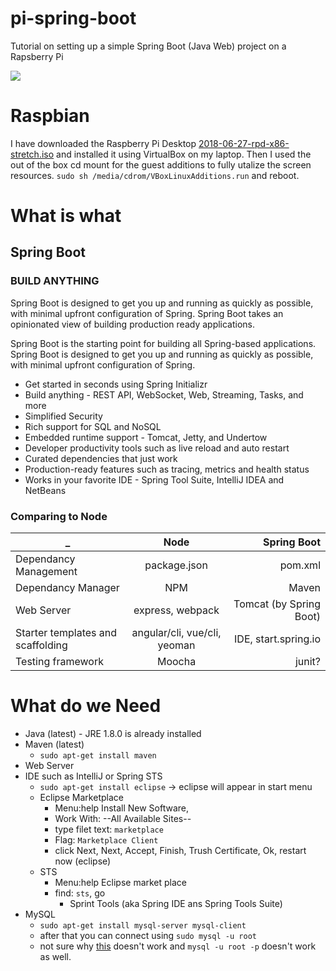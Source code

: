 # pi-spring-boot
Tutorial on setting up a simple Spring Boot (Java Web) project on a Rapsberry Pi

<img src="http://yuml.me/diagram/scruffy/class/[User]-[Employee]" >

# Raspbian
I have downloaded the Raspberry Pi Desktop [2018-06-27-rpd-x86-stretch.iso](http://downloads.raspberrypi.org/rpd_x86/images/) and installed it using VirtualBox on my laptop. Then I used the out of the box cd mount for the guest additions to fully utalize the screen resources. `sudo sh /media/cdrom/VBoxLinuxAdditions.run` and reboot.

# What is what

## Spring Boot

### BUILD ANYTHING

Spring Boot is designed to get you up and running as quickly as possible, with minimal upfront configuration of Spring. Spring Boot takes an opinionated view of building production ready applications.

Spring Boot is the starting point for building all Spring-based applications. Spring Boot is designed to get you up and running as quickly as possible, with minimal upfront configuration of Spring.

- Get started in seconds using Spring Initializr
- Build anything - REST API, WebSocket, Web, Streaming, Tasks, and more
- Simplified Security
- Rich support for SQL and NoSQL
- Embedded runtime support - Tomcat, Jetty, and Undertow
- Developer productivity tools such as live reload and auto restart
- Curated dependencies that just work
- Production-ready features such as tracing, metrics and health status
- Works in your favorite IDE - Spring Tool Suite, IntelliJ IDEA and NetBeans

### Comparing to Node

| _        | Node           | Spring Boot  |
| ------------- |:-------------:| -----:|
| Dependancy Management     | package.json | pom.xml |
| Dependancy Manager      | NPM      |   Maven |
| Web Server      | express, webpack      |   Tomcat (by Spring Boot) |
| Starter templates and scaffolding     | angular/cli, vue/cli, yeoman     |   IDE, start.spring.io |
| Testing framework | Moocha | junit? |

# What do we Need
- Java (latest) - JRE 1.8.0 is already installed
- Maven (latest)
  - `sudo apt-get install maven`
- Web Server
- IDE such as IntelliJ or Spring STS
  - `sudo apt-get install eclipse` -> eclipse will appear in start menu
  - Eclipse Marketplace
    - Menu:help Install New Software, 
    - Work With: --All Available Sites--
    - type filet text: `marketplace`
    - Flag: `Marketplace Client`
    - click Next, Next, Accept, Finish, Trush Certificate, Ok, restart now (eclipse)
  - STS
    - Menu:help Eclipse market place
    - find: `sts`, go
      - Sprint Tools (aka Spring IDE ans Spring Tools Suite)
- MySQL
  - `sudo apt-get install mysql-server mysql-client`
  - after that you can connect using `sudo mysql -u root`
  - not sure why [this](https://stackoverflow.com/questions/10895163/how-to-find-out-the-mysql-root-password) doesn't work and `mysql -u root -p` doesn't work as well.
